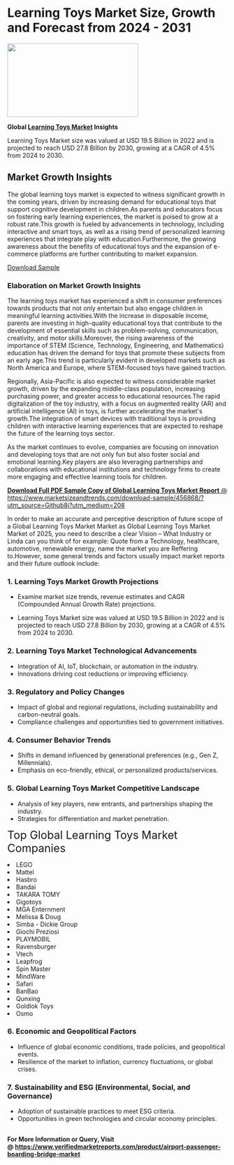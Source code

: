 <H1>Learning Toys Market Size, Growth and Forecast from 2024 - 2031</H1><img class="aligncenter size-medium wp-image-584254" src="https://thirdeyenews.in/wp-content/uploads/2024/09/Global-Market-Research-300x168.jpeg" alt="" width="300" height="168" /><p><strong>Global&nbsp;<a href="https://www.marketsizeandtrends.com/download-sample/456868/?utm_source=Github8j?utm_medium=208">Learning Toys Market</a> Insights</strong></p><p>Learning Toys Market size was valued at USD 19.5 Billion in 2022 and is projected to reach USD 27.8 Billion by 2030, growing at a CAGR of 4.5% from 2024 to 2030.</p><p><!DOCTYPE html> <html lang="en"> <head> <meta charset="UTF-8"> <meta name="viewport" content="width=device-width, initial-scale=1.0"> <title>Learning Toys Market Growth Insights</title> </head> <body> <h2>Market Growth Insights</h2> <p>The global learning toys market is expected to witness significant growth in the coming years, driven by increasing demand for educational toys that support cognitive development in children.As parents and educators focus on fostering early learning experiences, the market is poised to grow at a robust rate.This growth is fueled by advancements in technology, including interactive and smart toys, as well as a rising trend of personalized learning experiences that integrate play with education.Furthermore, the growing awareness about the benefits of educational toys and the expansion of e-commerce platforms are further contributing to market expansion.</p> <p><a href="download-sample-link" target="_blank">Download Sample</a></p> <h3>Elaboration on Market Growth Insights</h3> <p>The learning toys market has experienced a shift in consumer preferences towards products that not only entertain but also engage children in meaningful learning activities.With the increase in disposable income, parents are investing in high-quality educational toys that contribute to the development of essential skills such as problem-solving, communication, creativity, and motor skills.Moreover, the rising awareness of the importance of STEM (Science, Technology, Engineering, and Mathematics) education has driven the demand for toys that promote these subjects from an early age.This trend is particularly evident in developed markets such as North America and Europe, where STEM-focused toys have gained traction.</p> <p>Regionally, Asia-Pacific is also expected to witness considerable market growth, driven by the expanding middle-class population, increasing purchasing power, and greater access to educational resources.The rapid digitalization of the toy industry, with a focus on augmented reality (AR) and artificial intelligence (AI) in toys, is further accelerating the market's growth.The integration of smart devices with traditional toys is providing children with interactive learning experiences that are expected to reshape the future of the learning toys sector.</p> <p>As the market continues to evolve, companies are focusing on innovation and developing toys that are not only fun but also foster social and emotional learning.Key players are also leveraging partnerships and collaborations with educational institutions and technology firms to create more engaging and effective learning tools for children.</p> <p><a href="get-more-link" target="_blank"></p><p><span class=""><strong>Download Full PDF Sample Copy of Global Learning Toys Market Report</strong> @ <a href="https://www.marketsizeandtrends.com/download-sample/456868/?utm_source=Github8j?utm_medium=208" target="_blank">https://www.marketsizeandtrends.com/download-sample/456868/?utm_source=Github8j?utm_medium=208</a></span></p><p>In order to make an accurate and perceptive description of future scope of a Global&nbsp;Learning Toys Market Market as Global&nbsp;Learning Toys Market Market of 2025, you need to describe a clear Vision &ndash; What Industry or Linda can you think of for example: Quote from a Technology, healthcare, automotive, renewable energy, name the market you are Reffering to.However, some general trends and factors usually impact market reports and their future outlook include:</p><h3>1.&nbsp;<strong>Learning Toys Market Growth Projections</strong></h3><ul><li>Examine market size trends, revenue estimates and CAGR (Compounded Annual Growth Rate) projections.</li><li><p>Learning Toys Market size was valued at USD 19.5 Billion in 2022 and is projected to reach USD 27.8 Billion by 2030, growing at a CAGR of 4.5% from 2024 to 2030.</p></li></ul><h3>2.&nbsp;<strong>Learning Toys Market Technological Advancements</strong></h3><ul><li>Integration of AI, IoT, blockchain, or automation in the industry.</li><li>Innovations driving cost reductions or improving efficiency.</li></ul><h3>3.&nbsp;<strong>Regulatory and Policy Changes</strong></h3><ul><li>Impact of global and regional regulations, including sustainability and carbon-neutral goals.</li><li>Compliance challenges and opportunities tied to government initiatives.</li></ul><h3>4.&nbsp;<strong>Consumer Behavior Trends</strong></h3><ul><li>Shifts in demand influenced by generational preferences (e.g., Gen Z, Millennials).</li><li>Emphasis on eco-friendly, ethical, or personalized products/services.</li></ul><h3>5.&nbsp;<strong>Global Learning Toys Market Competitive Landscape</strong></h3><ul><li>Analysis of key players, new entrants, and partnerships shaping the industry.</li><li>Strategies for differentiation and market penetration.</li></ul><p data-pm-slice="1 1 []"><span style="color: inherit; font-family: inherit; font-size: 25px;">Top Global Learning Toys Market Companies</span></p><div class="" data-test-id=""><p><li>LEGO</li><li> Mattel</li><li> Hasbro</li><li> Bandai</li><li> TAKARA TOMY</li><li> Gigotoys</li><li> MGA Enternment</li><li> Melissa & Doug</li><li> Simba - Dickie Group</li><li> Giochi Preziosi</li><li> PLAYMOBIL</li><li> Ravensburger</li><li> Vtech</li><li> Leapfrog</li><li> Spin Master</li><li> MindWare</li><li> Safari</li><li> BanBao</li><li> Qunxing</li><li> Goldlok Toys</li><li> Osmo</li></p></div><h3>6.&nbsp;<strong>Economic and Geopolitical Factors</strong></h3><ul><li>Influence of global economic conditions, trade policies, and geopolitical events.</li><li>Resilience of the market to inflation, currency fluctuations, or global crises.</li></ul><h3>7.&nbsp;<strong>Sustainability and ESG (Environmental, Social, and Governance)</strong></h3><ul><li>Adoption of sustainable practices to meet ESG criteria.</li><li>Opportunities in green technologies and circular economy principles.</li></ul><h2><strong style="font-size: 14px;">For More Information or Query, Visit @&nbsp;</strong><a style="background-color: #ffffff; font-size: 14px;" href="https://www.marketsizeandtrends.com/report/learning-toys-market/" target="_blank">https://www.verifiedmarketreports.com/product/airport-passenger-boarding-bridge-market</a></h2>